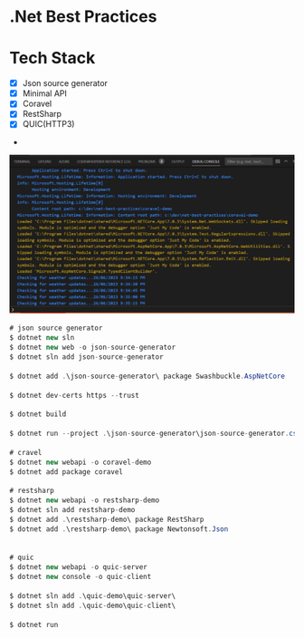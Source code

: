 # .Net Best Practices

# Tech Stack

- [x] Json source generator
- [x] Minimal API
- [x] Coravel
- [x] RestSharp
- [x] QUIC(HTTP3)
-

![alt text](./doc/coravel.jpg)

```c#
# json source generator
$ dotnet new sln
$ dotnet new web -o json-source-generator
$ dotnet sln add json-source-generator

$ dotnet add .\json-source-generator\ package Swashbuckle.AspNetCore

$ dotnet dev-certs https --trust

$ dotnet build

$ dotnet run --project .\json-source-generator\json-source-generator.csproj

# cravel
$ dotnet new webapi -o coravel-demo
$ dotnet add package coravel

# restsharp
$ dotnet new webapi -o restsharp-demo
$ dotnet sln add restsharp-demo
$ dotnet add .\restsharp-demo\ package RestSharp
$ dotnet add .\restsharp-demo\ package Newtonsoft.Json


# quic
$ dotnet new webapi -o quic-server
$ dotnet new console -o quic-client

$ dotnet sln add .\quic-demo\quic-server\
$ dotnet sln add .\quic-demo\quic-client\

$ dotnet run

```

